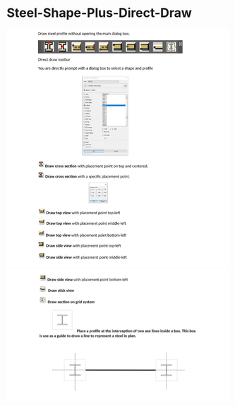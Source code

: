 # Steel-Shape-Plus-Direct-Draw  
<img src = "draw SteelShape plus Direct Draw-2.jpg" />  
<img src = "draw SteelShape plus Direct Draw-3.jpg" />  
